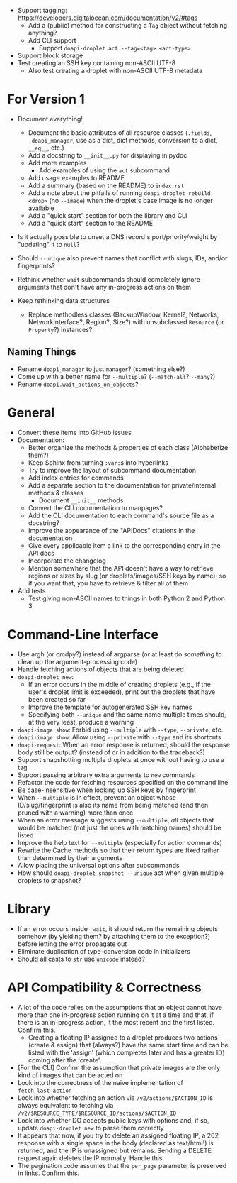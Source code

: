 - Support tagging: <https://developers.digitalocean.com/documentation/v2/#tags>
    - Add a (public) method for constructing a `Tag` object without fetching
      anything?
    - Add CLI support
        - Support `doapi-droplet act --tag=<tag> <act-type>`
- Support block storage
- Test creating an SSH key containing non-ASCII UTF-8
    - Also test creating a droplet with non-ASCII UTF-8 metadata

# For Version 1

- Document everything!
    - Document the basic attributes of all resource classes (`.fields`,
      `.doapi_manager`, use as a dict, dict methods, conversion to a dict,
      `__eq__`, etc.)
    - Add a docstring to `__init__.py` for displaying in pydoc
    - Add more examples
        - Add examples of using the `act` subcommand
    - Add usage examples to README
    - Add a summary (based on the README) to `index.rst`
    - Add a note about the pitfalls of running `doapi-droplet rebuild <drop>`
      (no `--image`) when the droplet's base image is no longer available
    - Add a "quick start" section for both the library and CLI
    - Add a "quick start" section to the README
- Is it actually possible to unset a DNS record's port/priority/weight by
  "updating" it to `null`?
- Should `--unique` also prevent names that conflict with slugs, IDs, and/or
  fingerprints?
- Rethink whether `wait` subcommands should completely ignore arguments that
  don't have any in-progress actions on them

- Keep rethinking data structures
    - Replace methodless classes (BackupWindow, Kernel?, Networks,
      NetworkInterface?, Region?, Size?) with unsubclassed `Resource` (or
      `Property`?) instances?

## Naming Things

- Rename `doapi_manager` to just `manager`? (something else?)
- Come up with a better name for `--multiple`? (`--match-all`? `--many`?)
- Rename `doapi.wait_actions_on_objects`?

# General

- Convert these items into GitHub issues
- Documentation:
    - Better organize the methods & properties of each class (Alphabetize them?)
    - Keep Sphinx from turning `:var:`s into hyperlinks
    - Try to improve the layout of subcommand documentation
    - Add index entries for commands
    - Add a separate section to the documentation for private/internal methods
      & classes
        - Document `__init__` methods
    - Convert the CLI documentation to manpages?
    - Add the CLI documentation to each command's source file as a docstring?
    - Improve the appearance of the "APIDocs" citations in the documentation
    - Give every applicable item a link to the corresponding entry in the API
      docs
    - Incorporate the changelog
    - Mention somewhere that the API doesn't have a way to retrieve regions or
      sizes by slug (or droplets/images/SSH keys by name), so if you want that,
      you have to retrieve & filter all of them
- Add tests
    - Test giving non-ASCII names to things in both Python 2 and Python 3

# Command-Line Interface

- Use argh (or cmdpy?) instead of argparse (or at least do _something_ to clean
  up the argument-processing code)
- Handle fetching actions of objects that are being deleted
- `doapi-droplet new`:
    - If an error occurs in the middle of creating droplets (e.g., if the
      user's droplet limit is exceeded), print out the droplets that have been
      created so far
    - Improve the template for autogenerated SSH key names
    - Specifying both `--unique` and the same name multiple times should, at
      the very least, produce a warning
- `doapi-image show`: Forbid using `--multiple` with `--type`, `--private`,
  etc.
- `doapi-image show`: Allow using `--private` with `--type` and its shortcuts
- `doapi-request`: When an error response is returned, should the response body
  still be output? (instead of or in addition to the traceback?)
- Support snapshotting multiple droplets at once without having to use a tag
- Support passing arbitrary extra arguments to `new` commands
- Refactor the code for fetching resources specified on the command line
- Be case-insensitive when looking up SSH keys by fingerprint
- When `--multiple` is in effect, prevent an object whose ID/slug/fingerprint
  is also its name from being matched (and then pruned with a warning) more
  than once
- When an error message suggests using `--multiple`, *all* objects that would
  be matched (not just the ones with matching names) should be listed
- Improve the help text for `--multiple` (especially for action commands)
- Rewrite the Cache methods so that their return types are fixed rather than
  determined by their arguments
- Allow placing the universal options after subcommands
- How should `doapi-droplet snapshot --unique` act when given multiple droplets
  to snapshot?

# Library

- If an error occurs inside `_wait`, it should return the remaining objects
  somehow (by yielding them? by attaching them to the exception?) before
  letting the error propagate out
- Eliminate duplication of type-conversion code in initializers
- Should all casts to `str` use `unicode` instead?

# API Compatibility & Correctness

- A lot of the code relies on the assumptions that an object cannot have more
  than one in-progress action running on it at a time and that, if there is an
  in-progress action, it the most recent and the first listed.  Confirm this.
    - Creating a floating IP assigned to a droplet produces two actions (create
      & assign) that (always?) have the same start time and can be listed with
      the 'assign' (which completes later and has a greater ID) coming after
      the 'create'.
- [For the CLI] Confirm the assumption that private images are the only kind of
  images that can be acted on
- Look into the correctness of the naïve implementation of `fetch_last_action`
- Look into whether fetching an action via `/v2/actions/$ACTION_ID` is always
  equivalent to fetching via
  `/v2/$RESOURCE_TYPE/$RESOURCE_ID/actions/$ACTION_ID`
- Look into whether DO accepts public keys with options and, if so, update
  `doapi-droplet new` to parse them correctly
- It appears that now, if you try to delete an assigned floating IP, a 202
  response with a single space in the body (declared as text/html!) is
  returned, and the IP is unassigned but remains.  Sending a DELETE request
  again deletes the IP normally.  Handle this.
- The pagination code assumes that the `per_page` parameter is preserved in
  links.  Confirm this.
